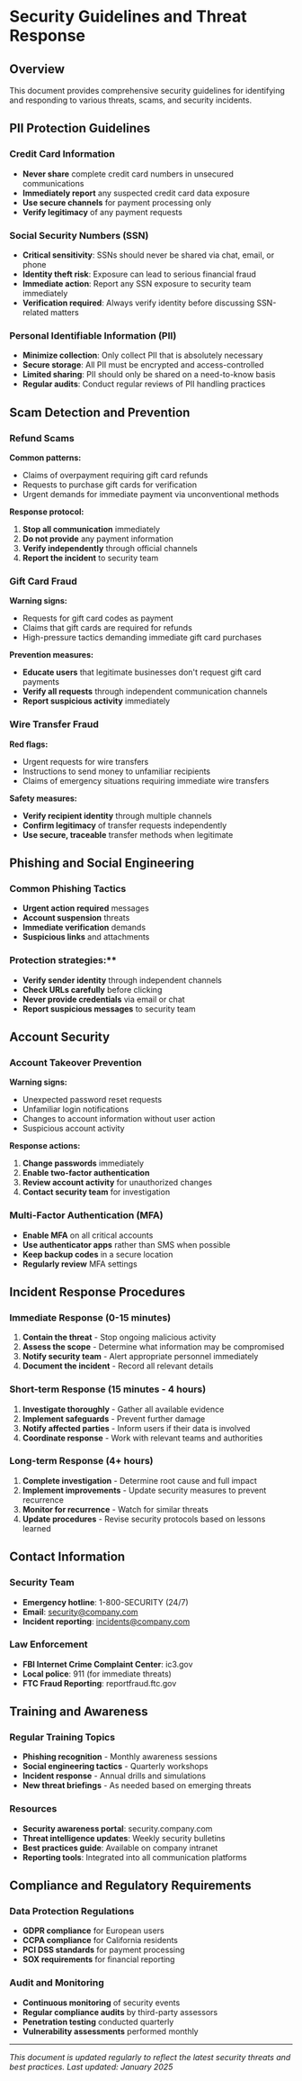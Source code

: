 # Security Guidelines and Threat Response

## Overview

This document provides comprehensive security guidelines for identifying and responding to various threats, scams, and security incidents.

## PII Protection Guidelines

### Credit Card Information
- **Never share** complete credit card numbers in unsecured communications
- **Immediately report** any suspected credit card data exposure
- **Use secure channels** for payment processing only
- **Verify legitimacy** of any payment requests

### Social Security Numbers (SSN)
- **Critical sensitivity**: SSNs should never be shared via chat, email, or phone
- **Identity theft risk**: Exposure can lead to serious financial fraud
- **Immediate action**: Report any SSN exposure to security team immediately
- **Verification required**: Always verify identity before discussing SSN-related matters

### Personal Identifiable Information (PII)
- **Minimize collection**: Only collect PII that is absolutely necessary
- **Secure storage**: All PII must be encrypted and access-controlled
- **Limited sharing**: PII should only be shared on a need-to-know basis
- **Regular audits**: Conduct regular reviews of PII handling practices

## Scam Detection and Prevention

### Refund Scams
**Common patterns:**
- Claims of overpayment requiring gift card refunds
- Requests to purchase gift cards for verification
- Urgent demands for immediate payment via unconventional methods

**Response protocol:**
1. **Stop all communication** immediately
2. **Do not provide** any payment information
3. **Verify independently** through official channels
4. **Report the incident** to security team

### Gift Card Fraud
**Warning signs:**
- Requests for gift card codes as payment
- Claims that gift cards are required for refunds
- High-pressure tactics demanding immediate gift card purchases

**Prevention measures:**
- **Educate users** that legitimate businesses don't request gift card payments
- **Verify all requests** through independent communication channels
- **Report suspicious activity** immediately

### Wire Transfer Fraud
**Red flags:**
- Urgent requests for wire transfers
- Instructions to send money to unfamiliar recipients
- Claims of emergency situations requiring immediate wire transfers

**Safety measures:**
- **Verify recipient identity** through multiple channels
- **Confirm legitimacy** of transfer requests independently
- **Use secure, traceable** transfer methods when legitimate

## Phishing and Social Engineering

### Common Phishing Tactics
- **Urgent action required** messages
- **Account suspension** threats
- **Immediate verification** demands
- **Suspicious links** and attachments

### Protection strategies:**
- **Verify sender identity** through independent channels
- **Check URLs carefully** before clicking
- **Never provide credentials** via email or chat
- **Report suspicious messages** to security team

## Account Security

### Account Takeover Prevention
**Warning signs:**
- Unexpected password reset requests
- Unfamiliar login notifications
- Changes to account information without user action
- Suspicious account activity

**Response actions:**
1. **Change passwords** immediately
2. **Enable two-factor authentication**
3. **Review account activity** for unauthorized changes
4. **Contact security team** for investigation

### Multi-Factor Authentication (MFA)
- **Enable MFA** on all critical accounts
- **Use authenticator apps** rather than SMS when possible
- **Keep backup codes** in a secure location
- **Regularly review** MFA settings

## Incident Response Procedures

### Immediate Response (0-15 minutes)
1. **Contain the threat** - Stop ongoing malicious activity
2. **Assess the scope** - Determine what information may be compromised
3. **Notify security team** - Alert appropriate personnel immediately
4. **Document the incident** - Record all relevant details

### Short-term Response (15 minutes - 4 hours)
1. **Investigate thoroughly** - Gather all available evidence
2. **Implement safeguards** - Prevent further damage
3. **Notify affected parties** - Inform users if their data is involved
4. **Coordinate response** - Work with relevant teams and authorities

### Long-term Response (4+ hours)
1. **Complete investigation** - Determine root cause and full impact
2. **Implement improvements** - Update security measures to prevent recurrence
3. **Monitor for recurrence** - Watch for similar threats
4. **Update procedures** - Revise security protocols based on lessons learned

## Contact Information

### Security Team
- **Emergency hotline**: 1-800-SECURITY (24/7)
- **Email**: security@company.com
- **Incident reporting**: incidents@company.com

### Law Enforcement
- **FBI Internet Crime Complaint Center**: ic3.gov
- **Local police**: 911 (for immediate threats)
- **FTC Fraud Reporting**: reportfraud.ftc.gov

## Training and Awareness

### Regular Training Topics
- **Phishing recognition** - Monthly awareness sessions
- **Social engineering tactics** - Quarterly workshops
- **Incident response** - Annual drills and simulations
- **New threat briefings** - As needed based on emerging threats

### Resources
- **Security awareness portal**: security.company.com
- **Threat intelligence updates**: Weekly security bulletins
- **Best practices guide**: Available on company intranet
- **Reporting tools**: Integrated into all communication platforms

## Compliance and Regulatory Requirements

### Data Protection Regulations
- **GDPR compliance** for European users
- **CCPA compliance** for California residents
- **PCI DSS standards** for payment processing
- **SOX requirements** for financial reporting

### Audit and Monitoring
- **Continuous monitoring** of security events
- **Regular compliance audits** by third-party assessors
- **Penetration testing** conducted quarterly
- **Vulnerability assessments** performed monthly

---

*This document is updated regularly to reflect the latest security threats and best practices. Last updated: January 2025*
